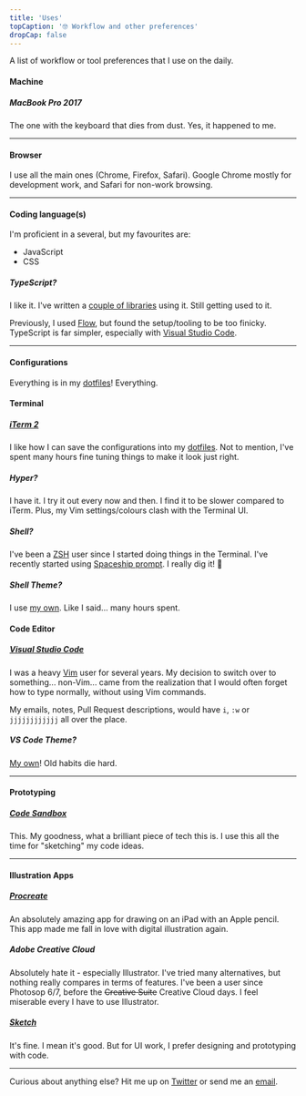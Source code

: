 ```yaml
---
title: 'Uses'
topCaption: '🤓 Workflow and other preferences'
dropCap: false
---
```


A list of workflow or tool preferences that I use on the daily.

<!-- more -->

#### Machine

##### MacBook Pro 2017

The one with the keyboard that dies from dust. Yes, it happened to me.

---

#### Browser

I use all the main ones (Chrome, Firefox, Safari). Google Chrome mostly for development work, and Safari for non-work browsing.

---

#### Coding language(s)

I'm proficient in a several, but my favourites are:

- JavaScript
- CSS

##### TypeScript?

I like it. I've written a [couple of libraries](https://github.com/helpscout?utf8=%E2%9C%93&q=&type=&language=typescript) using it. Still getting used to it.

Previously, I used [Flow](https://flow.org/), but found the setup/tooling to be too finicky. TypeScript is far simpler, especially with [Visual Studio Code](https://visualstudio.microsoft.com/).

---

#### Configurations

Everything is in my [dotfiles](https://github.com/itsjonq/dotfiles)! Everything.

#### Terminal

##### [iTerm 2](https://www.iterm2.com/)

I like how I can save the configurations into my [dotfiles](https://github.com/ItsJonQ/dotfiles/tree/master/iTerm). Not to mention, I've spent many hours fine tuning things to make it look just right.

##### Hyper?

I have it. I try it out every now and then. I find it to be slower compared to iTerm. Plus, my Vim settings/colours clash with the Terminal UI.

##### Shell?

I've been a [ZSH](https://ohmyz.sh/) user since I started doing things in the Terminal. I've recently started using [Spaceship prompt](https://github.com/denysdovhan/spaceship-prompt). I really dig it! 🚀

##### Shell Theme?

I use [my own](https://github.com/ItsJonQ/dotfiles/tree/master/base16-shell). Like I said... many hours spent.

#### Code Editor

##### [Visual Studio Code](https://visualstudio.microsoft.com/)

I was a heavy [Vim](https://github.com/ItsJonQ/dotfiles/tree/master/vim) user for several years. My decision to switch over to something... non-Vim... came from the realization that I would often forget how to type normally, without using Vim commands.

My emails, notes, Pull Request descriptions, would have `i`, `:w` or `jjjjjjjjjjjj` all over the place.

##### VS Code Theme?

[My own](https://github.com/itsjonq/dark-refined)! Old habits die hard.

---

#### Prototyping

##### [Code Sandbox](https://codesandbox.io/)

This. My goodness, what a brilliant piece of tech this is. I use this all the time for "sketching" my code ideas.

---

#### Illustration Apps

##### [**Procreate**](https://procreate.art/)

An absolutely amazing app for drawing on an iPad with an Apple pencil. This app made me fall in love with digital illustration again.

##### Adobe Creative Cloud

Absolutely hate it - especially Illustrator. I've tried many alternatives, but nothing really compares in terms of features. I've been a user since Photosop 6/7, before the ~~Creative Suite~~ Creative Cloud days. I feel miserable every I have to use Illustrator.

##### [Sketch](https://www.sketchapp.com/)

It's fine. I mean it's good. But for UI work, I prefer designing and prototyping with code.

---

Curious about anything else? Hit me up on [Twitter](https://twitter.com/itsjonq) or send me an [email](/contact).
